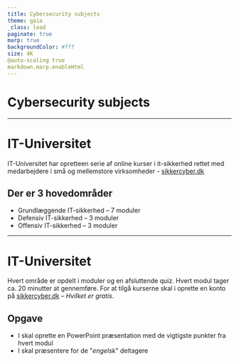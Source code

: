 ```yaml
---
title: Cybersecurity subjects
theme: gaia
_class: lead
paginate: true
marp: true
backgroundColor: #fff
size: 4K
@auto-scaling true
markdown.marp.enableHtml
---
```


<!-- _backgroundColor: black -->
<!-- _color: white -->
# Cybersecurity subjects <!--fit-->

---

# IT-Universitet
IT-Universitet har opretteen serie af online kurser i it-sikkerhed rettet med medarbejdere i små og mellemstore virksomheder - [sikkercyber.dk](sikkercyber.dk)

## Der er 3 hovedområder
- Grundlæggende IT-sikkerhed – 7 moduler
- Defensiv IT-sikkerhed – 3 moduler
- Offensiv IT-sikkerhed – 3 moduler

---

# IT-Universitet
Hvert område er opdelt i moduler og en afsluttende quiz. Hvert modul tager ca. 20 minutter at gennemføre. For at tilgå kurserne skal i oprette en konto på [sikkercyber.dk](https://sikkercyber.dk/) – *Hvilket er gratis*.

## Opgave
- I skal oprette en PowerPoint præsentation med de vigtigste punkter fra hvert modul
- I skal præsentere for de "*engelsk*" deltagere